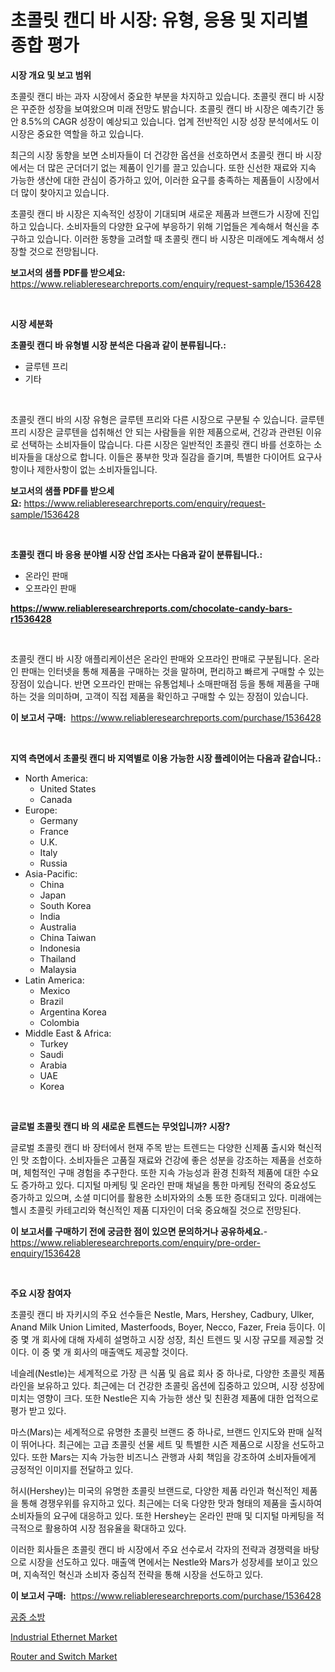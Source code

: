 <p><h1>초콜릿 캔디 바 시장: 유형, 응용 및 지리별 종합 평가</h1></p><p><strong>시장 개요 및 보고 범위</strong></p>
<p><p>초콜릿 캔디 바는 과자 시장에서 중요한 부분을 차지하고 있습니다. 초콜릿 캔디 바 시장은 꾸준한 성장을 보여왔으며 미래 전망도 밝습니다. 초콜릿 캔디 바 시장은 예측기간 동안 8.5%의 CAGR 성장이 예상되고 있습니다. 업계 전반적인 시장 성장 분석에서도 이 시장은 중요한 역할을 하고 있습니다.</p><p>최근의 시장 동향을 보면 소비자들이 더 건강한 옵션을 선호하면서 초콜릿 캔디 바 시장에서는 더 많은 군더더기 없는 제품이 인기를 끌고 있습니다. 또한 신선한 재료와 지속 가능한 생산에 대한 관심이 증가하고 있어, 이러한 요구를 충족하는 제품들이 시장에서 더 많이 찾아지고 있습니다.</p><p>초콜릿 캔디 바 시장은 지속적인 성장이 기대되며 새로운 제품과 브랜드가 시장에 진입하고 있습니다. 소비자들의 다양한 요구에 부응하기 위해 기업들은 계속해서 혁신을 추구하고 있습니다. 이러한 동향을 고려할 때 초콜릿 캔디 바 시장은 미래에도 계속해서 성장할 것으로 전망됩니다.</p></p>
<p><strong>보고서의 샘플 PDF를 받으세요:</strong> <a href="https://www.reliableresearchreports.com/enquiry/request-sample/1536428">https://www.reliableresearchreports.com/enquiry/request-sample/1536428</a></p>
<p>&nbsp;</p>
<p><strong>시장 세분화</strong></p>
<p><strong>초콜릿 캔디 바 유형별 시장 분석은 다음과 같이 분류됩니다.:</strong></p>
<p><ul><li>글루텐 프리</li><li>기타</li></ul></p>
<p>&nbsp;</p>
<p><p>초콜릿 캔디 바의 시장 유형은 글루텐 프리와 다른 시장으로 구분될 수 있습니다. 글루텐 프리 시장은 글루텐을 섭취해선 안 되는 사람들을 위한 제품으로써, 건강과 관련된 이유로 선택하는 소비자들이 많습니다. 다른 시장은 일반적인 초콜릿 캔디 바를 선호하는 소비자들을 대상으로 합니다. 이들은 풍부한 맛과 질감을 즐기며, 특별한 다이어트 요구사항이나 제한사항이 없는 소비자들입니다.</p></p>
<p><strong>보고서의 샘플 PDF를 받으세요:</strong>&nbsp;<a href="https://www.reliableresearchreports.com/enquiry/request-sample/1536428">https://www.reliableresearchreports.com/enquiry/request-sample/1536428</a></p>
<p>&nbsp;</p>
<p><strong> 초콜릿 캔디 바 응용 분야별 시장 산업 조사는 다음과 같이 분류됩니다.:</strong></p>
<p><ul><li>온라인 판매</li><li>오프라인 판매</li></ul></p>
<p><strong><a href="https://www.reliableresearchreports.com/chocolate-candy-bars-r1536428">https://www.reliableresearchreports.com/chocolate-candy-bars-r1536428</a></strong></p>
<p>&nbsp;</p>
<p><p>초콜릿 캔디 바 시장 애플리케이션은 온라인 판매와 오프라인 판매로 구분됩니다. 온라인 판매는 인터넷을 통해 제품을 구매하는 것을 말하며, 편리하고 빠르게 구매할 수 있는 장점이 있습니다. 반면 오프라인 판매는 유통업체나 소매판매점 등을 통해 제품을 구매하는 것을 의미하며, 고객이 직접 제품을 확인하고 구매할 수 있는 장점이 있습니다.</p></p>
<p><strong>이 보고서 구매:</strong>&nbsp; <a href="https://www.reliableresearchreports.com/purchase/1536428">https://www.reliableresearchreports.com/purchase/1536428</a></p>
<p>&nbsp;</p>
<p><strong>지역 측면에서 초콜릿 캔디 바 지역별로 이용 가능한 시장 플레이어는 다음과 같습니다.:</strong></p>
<p><ul>
    <li>
        North America:
        <ul>
            <li>United States</li>
            <li>Canada</li>
        </ul>
    </li>
    <li>
        Europe:
        <ul>
            <li>Germany</li>
            <li>France</li>
            <li>U.K.</li>
            <li>Italy</li>
            <li>Russia</li>
        </ul>
    </li>
    <li>
        Asia-Pacific:
        <ul>
            <li>China</li>
            <li>Japan</li>
            <li>South Korea</li>
            <li>India</li>
            <li>Australia</li>
            <li>China Taiwan</li>
            <li>Indonesia</li>
            <li>Thailand</li>
            <li>Malaysia</li>
        </ul>
    </li>
    <li>
        Latin America:
        <ul>
            <li>Mexico</li>
            <li>Brazil</li>
            <li>Argentina Korea</li>
            <li>Colombia</li>
        </ul>
    </li>
    <li>
        Middle East & Africa:
        <ul>
            <li>Turkey</li>
            <li>Saudi</li>
            <li>Arabia</li>
            <li>UAE</li>
            <li>Korea</li>
        </ul>
    </li>
    </ul></p>
<p>&nbsp;</p>
<p><strong>글로벌 초콜릿 캔디 바 의 새로운 트렌드는 무엇입니까? 시장?</strong></p>
<p><p>글로벌 초콜릿 캔디 바 장터에서 현재 주목 받는 트렌드는 다양한 신제품 출시와 혁신적인 맛 조합이다. 소비자들은 고품질 재료와 건강에 좋은 성분을 강조하는 제품을 선호하며, 체험적인 구매 경험을 추구한다. 또한 지속 가능성과 환경 친화적 제품에 대한 수요도 증가하고 있다. 디지털 마케팅 및 온라인 판매 채널을 통한 마케팅 전략의 중요성도 증가하고 있으며, 소셜 미디어를 활용한 소비자와의 소통 또한 증대되고 있다. 미래에는 헬시 초콜릿 카테고리와 혁신적인 제품 디자인이 더욱 중요해질 것으로 전망된다.</p></p>
<p><strong>이 보고서를 구매하기 전에 궁금한 점이 있으면 문의하거나 공유하세요.</strong>- <a href="https://www.reliableresearchreports.com/enquiry/pre-order-enquiry/1536428">https://www.reliableresearchreports.com/enquiry/pre-order-enquiry/1536428</a></p>
<p>&nbsp;</p>
<p><strong>주요 시장 참여자</strong></p>
<p><p>초콜릿 캔디 바 자키시의 주요 선수들은 Nestle, Mars, Hershey, Cadbury, Ulker, Anand Milk Union Limited, Masterfoods, Boyer, Necco, Fazer, Freia 등이다. 이 중 몇 개 회사에 대해 자세히 설명하고 시장 성장, 최신 트렌드 및 시장 규모를 제공할 것이다. 이 중 몇 개 회사의 매출액도 제공할 것이다.</p><p>네슬레(Nestle)는 세계적으로 가장 큰 식품 및 음료 회사 중 하나로, 다양한 초콜릿 제품 라인을 보유하고 있다. 최근에는 더 건강한 초콜릿 옵션에 집중하고 있으며, 시장 성장에 미치는 영향이 크다. 또한 Nestle은 지속 가능한 생산 및 친환경 제품에 대한 업적으로 평가 받고 있다.</p><p>마스(Mars)는 세계적으로 유명한 초콜릿 브랜드 중 하나로, 브랜드 인지도와 판매 실적이 뛰어나다. 최근에는 고급 초콜릿 선물 세트 및 특별한 시즌 제품으로 시장을 선도하고 있다. 또한 Mars는 지속 가능한 비즈니스 관행과 사회 책임을 강조하여 소비자들에게 긍정적인 이미지를 전달하고 있다.</p><p>허시(Hershey)는 미국의 유명한 초콜릿 브랜드로, 다양한 제품 라인과 혁신적인 제품을 통해 경쟁우위를 유지하고 있다. 최근에는 더욱 다양한 맛과 형태의 제품을 출시하여 소비자들의 요구에 대응하고 있다. 또한 Hershey는 온라인 판매 및 디지털 마케팅을 적극적으로 활용하여 시장 점유율을 확대하고 있다.</p><p>이러한 회사들은 초콜릿 캔디 바 시장에서 주요 선수로서 각자의 전략과 경쟁력을 바탕으로 시장을 선도하고 있다. 매출액 면에서는 Nestle와 Mars가 성장세를 보이고 있으며, 지속적인 혁신과 소비자 중심적 전략을 통해 시장을 선도하고 있다.</p></p>
<p><strong>이 보고서 구매:</strong>&nbsp;&nbsp;<a href="https://www.reliableresearchreports.com/purchase/1536428">https://www.reliableresearchreports.com/purchase/1536428</a></p>
<p><p><a href="https://github.com/JackieFauhey9089475/Market-Research-Report-List-1/blob/main/577813218444.md">공중 소방</a></p><p><a href="https://github.com/kosella/Market-Research-Report-List-2/blob/main/industrial-ethernet-market.md">Industrial Ethernet Market</a></p><p><a href="https://github.com/nathandecarvalho/Market-Research-Report-List-2/blob/main/router-and-switch-market.md">Router and Switch Market</a></p></p>